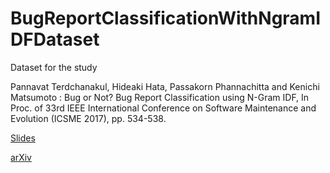 # BugReportClassificationWithNgramIDFDataset


Dataset for the study

Pannavat Terdchanakul, Hideaki Hata, Passakorn Phannachitta and Kenichi Matsumoto : Bug or Not? Bug Report Classification using N-Gram IDF, In Proc. of 33rd IEEE International Conference on Software Maintenance and Evolution (ICSME 2017), pp. 534-538.

[Slides](https://www.slideshare.net/secret/lZcCf4M6pEOMn1)

[arXiv](https://arxiv.org/abs/1709.05763)
